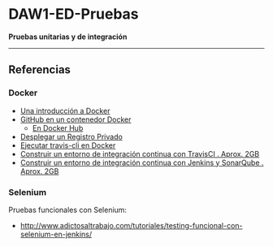 # DAW1-ED-Pruebas

__Pruebas unitarias y de integración__






--- 

## Referencias

### Docker

- [Una introducción a Docker](https://www.muylinux.com/2016/04/19/tutorial-docker/)
- [GitHub en un contenedor Docker](https://github.com/jkarlosb/git-server-docker)
  - [En Docker Hub ](https://hub.docker.com/r/jkarlos/git-server-docker/) 
- [Desplegar un Registro Privado](https://docs.docker.com/registry/deploying/)
- [Ejecutar travis-cli en Docker ](https://500.keboola.com/run-any-binary-in-a-container-like-it-exists-on-your-computer-8f6205b8cd16)
- [Construir un entorno de integración continua con TravisCI .  Aprox. 2GB ](https://medium.com/google-developers/how-to-run-travisci-locally-on-docker-822fc6b2db2e)
- [Construir un entorno de integración continua con Jenkins y SonarQube .  Aprox. 2GB ](https://yeiei.net/es/como-construir-un-entorno-de-integracion-continua-con-jenkins-y-docker/)

### Selenium

Pruebas funcionales con Selenium:
 
 - http://www.adictosaltrabajo.com/tutoriales/testing-funcional-con-selenium-en-jenkins/
